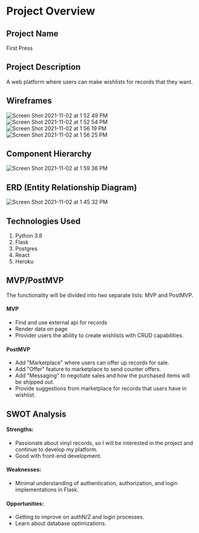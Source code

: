 # Project Overview

## Project Name

First Press

## Project Description

A web platform where users can make wishlists for records that they want.

## Wireframes

![Screen Shot 2021-11-02 at 1 52 49 PM](https://user-images.githubusercontent.com/89033220/139950441-8cf63e71-c3ce-4f96-94d6-ff69b40a333b.png)
![Screen Shot 2021-11-02 at 1 52 54 PM](https://user-images.githubusercontent.com/89033220/139950447-349de2dd-def5-4dcd-9df3-ae1f2bf3a4f1.png)
![Screen Shot 2021-11-02 at 1 56 19 PM](https://user-images.githubusercontent.com/89033220/139950455-be5cdf69-8d39-45bb-93e6-eb7945d95f9a.png)
![Screen Shot 2021-11-02 at 1 56 25 PM](https://user-images.githubusercontent.com/89033220/139950464-ba44ad9b-e1e1-4e59-b265-9ce0586aaf11.png)

## Component Hierarchy

![Screen Shot 2021-11-02 at 1 59 36 PM](https://user-images.githubusercontent.com/89033220/139950838-98c56826-9fb2-4a5e-84c7-70ba5a67d65c.png)

## ERD (Entity Relationship Diagram)

![Screen Shot 2021-11-02 at 1 45 32 PM](https://user-images.githubusercontent.com/89033220/139950494-f55d6d70-d708-4daa-9c3e-feb5a0f20850.png)

## Technologies Used

 1. Python 3.8
 2. Flask
 3. Postgres
 4. React
 5. Heroku

## MVP/PostMVP

The functionality will be divided into two separate lists: MVP and PostMVP.  

#### MVP 

- Find and use external api for records
- Render data on page 
- Provider users the ability to create wishlists with CRUD capabilities.

#### PostMVP  

- Add "Marketplace" where users can offer up records for sale.
- Add "Offer" feature to marketplace to send counter offers. 
- Add "Messaging" to negotiate sales and how the purchased items will be shipped out.
- Provide suggestions from marketplace for records that users have in wishlist.

## SWOT Analysis

#### Strengths: 

 - Passionate about vinyl records, so I will be interested in the
   project and continue to develop my platform.  
 - Good with front-end development.

#### Weaknesses:

 - Minimal understanding of authentication, authorization, and login
   implementations in Flask.

#### Opportunities:

 - Getting to improve on authN/Z and login processes.
 - Learn about database optimizations.